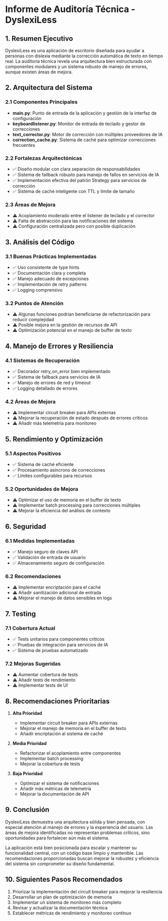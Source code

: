# Informe de Auditoría Técnica - DyslexiLess

## 1. Resumen Ejecutivo

DyslexiLess es una aplicación de escritorio diseñada para ayudar a personas con dislexia mediante la corrección automática de texto en tiempo real. La auditoría técnica revela una arquitectura bien estructurada con componentes modulares y un sistema robusto de manejo de errores, aunque existen áreas de mejora.

## 2. Arquitectura del Sistema

### 2.1 Componentes Principales
- **main.py**: Punto de entrada de la aplicación y gestión de la interfaz de configuración
- **keyboardlistener.py**: Monitor de entrada de teclado y gestor de correcciones
- **text_corrector.py**: Motor de corrección con múltiples proveedores de IA
- **correction_cache.py**: Sistema de caché para optimizar correcciones frecuentes

### 2.2 Fortalezas Arquitectónicas
- ✅ Diseño modular con clara separación de responsabilidades
- ✅ Sistema de fallback robusto para manejo de fallos en servicios de IA
- ✅ Implementación efectiva del patrón Strategy para servicios de corrección
- ✅ Sistema de caché inteligente con TTL y límite de tamaño

### 2.3 Áreas de Mejora
- ⚠️ Acoplamiento moderado entre el listener de teclado y el corrector
- ⚠️ Falta de abstracción para las notificaciones del sistema
- ⚠️ Configuración centralizada pero con posible duplicación

## 3. Análisis del Código

### 3.1 Buenas Prácticas Implementadas
- ✅ Uso consistente de type hints
- ✅ Documentación clara y completa
- ✅ Manejo adecuado de excepciones
- ✅ Implementación de retry patterns
- ✅ Logging comprensivo

### 3.2 Puntos de Atención
- ⚠️ Algunas funciones podrían beneficiarse de refactorización para reducir complejidad
- ⚠️ Posible mejora en la gestión de recursos de API
- ⚠️ Optimización potencial en el manejo de buffer de texto

## 4. Manejo de Errores y Resiliencia

### 4.1 Sistemas de Recuperación
- ✅ Decorador retry_on_error bien implementado
- ✅ Sistema de fallback para servicios de IA
- ✅ Manejo de errores de red y timeout
- ✅ Logging detallado de errores

### 4.2 Áreas de Mejora
- ⚠️ Implementar circuit breaker para APIs externas
- ⚠️ Mejorar la recuperación de estado después de errores críticos
- ⚠️ Añadir más telemetría para monitoreo

## 5. Rendimiento y Optimización

### 5.1 Aspectos Positivos
- ✅ Sistema de caché eficiente
- ✅ Procesamiento asíncrono de correcciones
- ✅ Límites configurables para recursos

### 5.2 Oportunidades de Mejora
- ⚠️ Optimizar el uso de memoria en el buffer de texto
- ⚠️ Implementar batch processing para correcciones múltiples
- ⚠️ Mejorar la eficiencia del análisis de contexto

## 6. Seguridad

### 6.1 Medidas Implementadas
- ✅ Manejo seguro de claves API
- ✅ Validación de entrada de usuario
- ✅ Almacenamiento seguro de configuración

### 6.2 Recomendaciones
- ⚠️ Implementar encriptación para el caché
- ⚠️ Añadir sanitización adicional de entrada
- ⚠️ Mejorar el manejo de datos sensibles en logs

## 7. Testing

### 7.1 Cobertura Actual
- ✅ Tests unitarios para componentes críticos
- ✅ Pruebas de integración para servicios de IA
- ✅ Sistema de pruebas automatizado

### 7.2 Mejoras Sugeridas
- ⚠️ Aumentar cobertura de tests
- ⚠️ Añadir tests de rendimiento
- ⚠️ Implementar tests de UI

## 8. Recomendaciones Prioritarias

1. **Alta Prioridad**
   - Implementar circuit breaker para APIs externas
   - Mejorar el manejo de memoria en el buffer de texto
   - Añadir encriptación al sistema de caché

2. **Media Prioridad**
   - Refactorizar el acoplamiento entre componentes
   - Implementar batch processing
   - Mejorar la cobertura de tests

3. **Baja Prioridad**
   - Optimizar el sistema de notificaciones
   - Añadir más métricas de telemetría
   - Mejorar la documentación de API

## 9. Conclusión

DyslexiLess demuestra una arquitectura sólida y bien pensada, con especial atención al manejo de errores y la experiencia del usuario. Las áreas de mejora identificadas no representan problemas críticos, sino oportunidades para fortalecer aún más el sistema.

La aplicación está bien posicionada para escalar y mantener su funcionalidad central, con un código base limpio y mantenible. Las recomendaciones proporcionadas buscan mejorar la robustez y eficiencia del sistema sin comprometer su diseño fundamental.

## 10. Siguientes Pasos Recomendados

1. Priorizar la implementación del circuit breaker para mejorar la resiliencia
2. Desarrollar un plan de optimización de memoria
3. Implementar un sistema de monitoreo más completo
4. Revisar y actualizar la documentación técnica
5. Establecer métricas de rendimiento y monitoreo continuo
